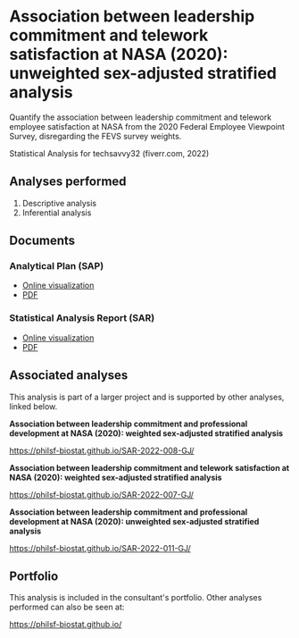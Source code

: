 # Association between leadership commitment and telework satisfaction at NASA (2020): unweighted sex-adjusted stratified analysis

Quantify the association between leadership commitment and
telework employee satisfaction
at NASA from the 2020 Federal Employee Viewpoint Survey, disregarding the FEVS survey weights.

Statistical Analysis for techsavvy32 (fiverr.com, 2022)

## Analyses performed

1. Descriptive analysis
1. Inferential analysis

## Documents

### Analytical Plan (SAP)

<!-- - [Online visualization][sapviz-v02] -->
<!-- - [PDF][sappdf-v02] -->

- [Online visualization][sapviz-v01]
- [PDF][sappdf-v01]

### Statistical Analysis Report (SAR)

<!-- - [Online visualization][reportviz-v02] -->
<!-- - [PDF][pdf-v02] -->

- [Online visualization][reportviz-v01]
- [PDF][pdf-v01]

## Associated analyses

This analysis is part of a larger project and is supported by other analyses, linked below.

**Association between leadership commitment and professional development at NASA (2020): weighted sex-adjusted stratified analysis**

<https://philsf-biostat.github.io/SAR-2022-008-GJ/>

**Association between leadership commitment and telework satisfaction at NASA (2020): weighted sex-adjusted stratified analysis**

<https://philsf-biostat.github.io/SAR-2022-007-GJ/>

**Association between leadership commitment and professional development at NASA (2020): unweighted sex-adjusted stratified analysis**

<https://philsf-biostat.github.io/SAR-2022-011-GJ/>

## Portfolio

This analysis is included in the consultant's portfolio.
Other analyses performed can also be seen at:

<https://philsf-biostat.github.io/>

<!-- --- -->

[sapviz-v01]: report/SAP-2022-010-GJ-v01.md
[sapviz-v02]: report/SAP-2022-010-GJ-v02.md
[sappdf-v01]: https://docs.google.com/viewer?url=https://github.com/philsf-biostat/SAR-2022-010-GJ/raw/main/report/SAP-2022-010-GJ-v01.pdf
[sappdf-v02]: https://docs.google.com/viewer?url=https://github.com/philsf-biostat/SAR-2022-010-GJ/raw/main/report/SAP-2022-010-GJ-v02.pdf

[reportviz-v01]: report/SAR-2022-010-GJ-v01.md
[reportviz-v02]: report/SAR-2022-010-GJ-v02.md
[pdf-v01]: https://docs.google.com/viewer?url=https://github.com/philsf-biostat/SAR-2022-010-GJ/raw/main/report/SAR-2022-010-GJ-v01.pdf
[pdf-v02]: https://docs.google.com/viewer?url=https://github.com/philsf-biostat/SAR-2022-010-GJ/raw/main/report/SAR-2022-010-GJ-v02.pdf
